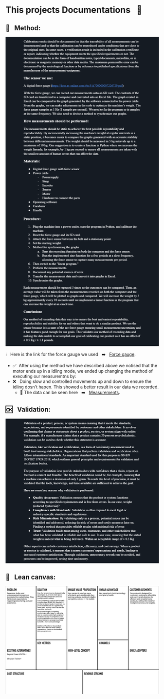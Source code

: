 # This projects Documentations &nbsp; 📝

## 🤷 &nbsp; Method:
![Image](https://github.com/HugoPersson01/POWER-CABLE/blob/main/pictures/Method.png)

ℹ️ &nbsp; Here is the link for the force gauge we used &nbsp; ➡️ &nbsp; [Force gauge](https://docs.rs-online.com/ebc3/A700000007226729.pdf).
+ ✅ &nbsp;After using the method we have described above we notised that the motor ends up in a idling mode, we ended up changing the method of executing our measuremtns by:
+ ❌ &nbsp; Doing slow and controlled movements up and down to ensure the idling dosn't hapen. This showed a better result in our data we recorded.
  + 👀 The data can be seen here &nbsp; ➡️ &nbsp; [Measurements](https://github.com/HugoPersson01/POWER-CABLE/tree/main/docs/Measurements).
  

## 🆗 &nbsp; Validation:
![Image](https://github.com/HugoPersson01/POWER-CABLE/blob/main/pictures/Validation.PNG)

## 📨 &nbsp; Lean canvas:
![Image](https://github.com/HugoPersson01/POWER-CABLE/blob/main/pictures/LeanCanvas.png)
